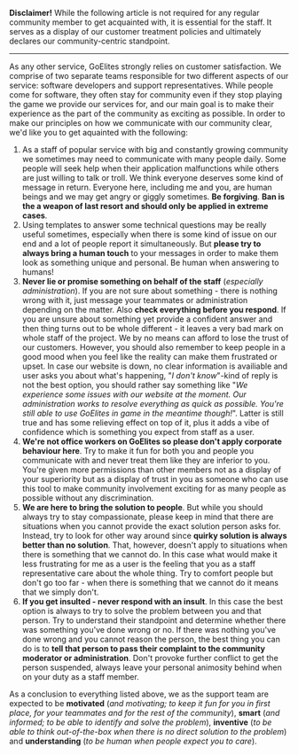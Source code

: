 **Disclaimer!** While the following article is not required for any regular community member to get acquainted with, it is essential for the staff. It serves as a display of our customer treatment policies and ultimately declares our community-centric standpoint.

---

As any other service, GoElites strongly relies on customer satisfaction. We comprise of two separate teams responsible for two different aspects of our service: software developers and support representatives. While people come for software, they often stay for community even if they stop playing the game we provide our services for, and our main goal is to make their experience as the part of the community as exciting as possible. In order to make our principles on how we communicate with our community clear, we'd like you to get aquainted with the following:

1. As a staff of popular service with big and constantly growing community we sometimes may need to communicate with many people daily. Some people will seek help when their application malfunctions while others are just willing to talk or troll. We think everyone deserves some kind of message in return. Everyone here, including me and you, are human beings and we may get angry or giggly sometimes. **Be forgiving**. **Ban is the a weapon of last resort and should only be applied in extreme cases**.
2. Using templates to answer some technical questions may be really useful sometimes, especially when there is some kind of issue on our end and a lot of people report it simultaneously. But **please try to always bring a human touch** to your messages in order to make them look as something unique and personal. Be human when answering to humans!
3. **Never lie or promise something on behalf of the staff** \(_especially administration_\). If you are not sure about something - there is nothing wrong with it, just message your teammates or administration depending on the matter. Also **check everything before you respond**. If you are unsure about something yet provide a confident answer and then thing turns out to be whole different - it leaves a very bad mark on whole staff of the project. We by no means can afford to lose the trust of our customers. However, you should also remember to keep people in a good mood when you feel like the reality can make them frustrated or upset. In case our website is down, no clear information is availiable and user asks you about what's happening, "_I don't know_"-kind of reply is not the best option, you should rather say something like "_We experience some issues with our website at the moment. Our administration works to resolve everything as quick as possible. You're still able to use GoElites in game in the meantime though!_". Latter is still true and has some relieving effect on top of it, plus it adds a vibe of confidence which is something you expect from staff as a user.
4. **We're not office workers on GoElites so please don't apply corporate behaviour here**. Try to make it fun for both you and people you communicate with and never treat them like they are inferior to you. You're given more permissions than other members not as a display of your superiority but as a display of trust in you as someone who can use this tool to make community involvement exciting for as many people as possible without any discrimination.
5. **We are here to bring the solution to people**. But while you should always try to stay compassionate, please keep in mind that there are situations when you cannot provide the exact solution person asks for. Instead, try to look for other way around since **quirky solution is always better than no solution**. That, however, doesn't apply to situations when there is something that we cannot do. In this case what would make it less frustrating for me as a user is the feeling that you as a staff representative care about the whole thing. Try to comfort people but don't go too far - when there is something that we cannot do it means that we simply don't.
6. **If you get insulted - never respond with an insult**. In this case the best option is always to try to solve the problem between you and that person. Try to understand their standpoint and determine whether there was something you've done wrong or no. If there was nothing you've done wrong and you cannot reason the person, the best thing you can do is to **tell that person to pass their complaint to the community moderator or administration**. Don't provoke further conflict to get the person suspended, always leave your personal animosity behind when on your duty as a staff member.

As a conclusion to everything listed above, we as the support team are expected to be **motivated** \(_and motivating; to keep it fun for you in first place, for your teammates and for the rest of the community_\), **smart** \(_and informed; to be able to identify and solve the problem_\), **inventive** \(_to be able to think out-of-the-box when there is no direct solution to the problem_\) and **understanding** \(_to be human when people expect you to care_\).

